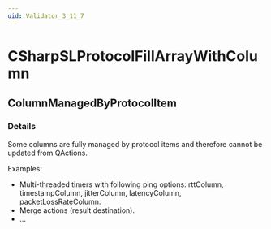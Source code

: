 ```yaml
---
uid: Validator_3_11_7
---
```


# CSharpSLProtocolFillArrayWithColumn

## ColumnManagedByProtocolItem

<!-- Description, Properties, ... sections are auto-generated. -->
<!-- REPLACE ME AUTO-GENERATION -->

### Details

Some columns are fully managed by protocol items and therefore cannot be updated from QActions.

Examples:
- Multi-threaded timers with following ping options: rttColumn, timestampColumn, jitterColumn, latencyColumn, packetLossRateColumn.
- Merge actions (result destination).
- ...

<!-- Uncomment to add example code -->
<!--### Example code-->
